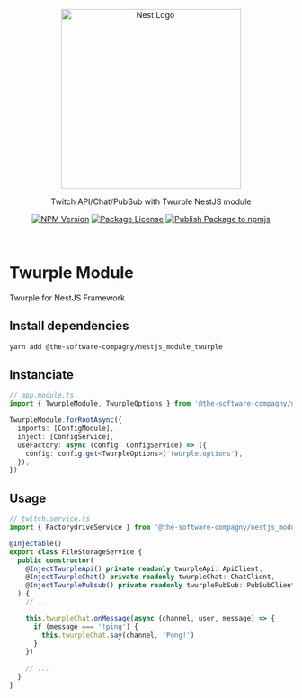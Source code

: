 <p align="center">
  <a href="http://nestjs.com/" target="blank">
    <img src="https://nestjs.com/img/logo_text.svg" width="320" alt="Nest Logo" />
  </a>
</p>

<p align="center">
  Twitch API/Chat/PubSub with Twurple NestJS module
</p>

<p align="center">
  <a href="https://www.npmjs.com/org/The-Software-Compagny"><img src="https://img.shields.io/npm/v/@the-software-compagny/nestjs_module_twurple.svg" alt="NPM Version" /></a>
  <a href="https://www.npmjs.com/org/The-Software-Compagny"><img src="https://img.shields.io/npm/l/@the-software-compagny/nestjs_module_twurple.svg" alt="Package License" /></a>
  <a href="https://github.com/The-Software-Compagny/nestjs_module_rcon/actions/workflows/ci.yml"><img src="https://github.com/The-Software-Compagny/nestjs_module_rcon/actions/workflows/ci.yml/badge.svg" alt="Publish Package to npmjs" /></a>
</p>
<br>

# Twurple Module
Twurple for NestJS Framework

## Install dependencies
```bash
yarn add @the-software-compagny/nestjs_module_twurple
```
## Instanciate
```ts
// app.module.ts
import { TwurpleModule, TwurpleOptions } from '@the-software-compagny/nestjs_module_twurple'

TwurpleModule.forRootAsync({
  imports: [ConfigModule],
  inject: [ConfigService],
  useFactory: async (config: ConfigService) => ({
    config: config.get<TwurpleOptions>('twurple.options'),
  }),
})
```
## Usage
```ts
// twitch.service.ts
import { FactorydriveService } from '@the-software-compagny/nestjs_module_factorydrive'

@Injectable()
export class FileStorageService {
  public constructor(
    @InjectTwurpleApi() private readonly twurpleApi: ApiClient,
    @InjectTwurpleChat() private readonly twurpleChat: ChatClient,
    @InjectTwurplePubsub() private readonly twurplePubSub: PubSubClient,
  ) {
    // ...

    this.twurpleChat.onMessage(async (channel, user, message) => {
      if (message === '!ping') {
        this.twurpleChat.say(channel, 'Pong!')
      }
    })
    
    // ...
  }
}
```
